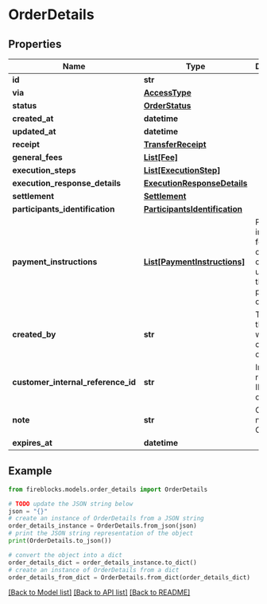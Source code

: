 # OrderDetails


## Properties

Name | Type | Description | Notes
------------ | ------------- | ------------- | -------------
**id** | **str** |  | 
**via** | [**AccessType**](AccessType.md) |  | 
**status** | [**OrderStatus**](OrderStatus.md) |  | 
**created_at** | **datetime** |  | 
**updated_at** | **datetime** |  | [optional] 
**receipt** | [**TransferReceipt**](TransferReceipt.md) |  | [optional] 
**general_fees** | [**List[Fee]**](Fee.md) |  | [optional] 
**execution_steps** | [**List[ExecutionStep]**](ExecutionStep.md) |  | 
**execution_response_details** | [**ExecutionResponseDetails**](ExecutionResponseDetails.md) |  | 
**settlement** | [**Settlement**](Settlement.md) |  | 
**participants_identification** | [**ParticipantsIdentification**](ParticipantsIdentification.md) |  | [optional] 
**payment_instructions** | [**List[PaymentInstructions]**](PaymentInstructions.md) | Payment instructions for the order, the client can use one of these to pay the order. | [optional] 
**created_by** | **str** | The ID of the user who created the order | 
**customer_internal_reference_id** | **str** | Internal reference ID for the customer | [optional] 
**note** | **str** | Optional note for the Order | [optional] 
**expires_at** | **datetime** |  | [optional] 

## Example

```python
from fireblocks.models.order_details import OrderDetails

# TODO update the JSON string below
json = "{}"
# create an instance of OrderDetails from a JSON string
order_details_instance = OrderDetails.from_json(json)
# print the JSON string representation of the object
print(OrderDetails.to_json())

# convert the object into a dict
order_details_dict = order_details_instance.to_dict()
# create an instance of OrderDetails from a dict
order_details_from_dict = OrderDetails.from_dict(order_details_dict)
```
[[Back to Model list]](../README.md#documentation-for-models) [[Back to API list]](../README.md#documentation-for-api-endpoints) [[Back to README]](../README.md)


